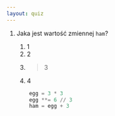 ```yaml
---
layout: quiz
---
```


1. Jaka jest wartość zmiennej `ham`?

    1. 1
    2. 2
    3. > 3
    4. 4

    ```py
        egg = 3 * 3
        egg **= 6 // 3
        ham = egg + 3
    ```
